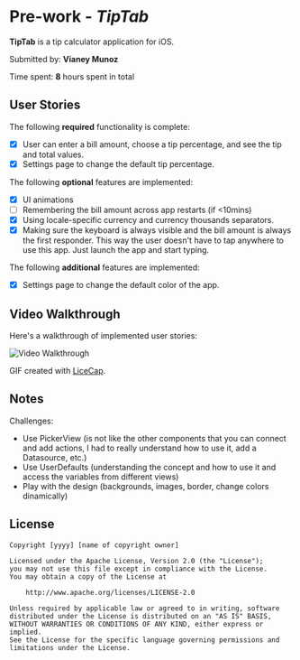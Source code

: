 # Pre-work - *TipTab*

**TipTab** is a tip calculator application for iOS.

Submitted by: **Vianey Munoz**

Time spent: **8** hours spent in total

## User Stories

The following **required** functionality is complete:

* [x] User can enter a bill amount, choose a tip percentage, and see the tip and total values.
* [x] Settings page to change the default tip percentage.

The following **optional** features are implemented:
* [x] UI animations
* [ ] Remembering the bill amount across app restarts (if <10mins)
* [x] Using locale-specific currency and currency thousands separators.
* [x] Making sure the keyboard is always visible and the bill amount is always the first responder. This way the user doesn't have to tap anywhere to use this app. Just launch the app and start typing.

The following **additional** features are implemented:

* [x] Settings page to change the default color of the app.

## Video Walkthrough 

Here's a walkthrough of implemented user stories:

<img src='https://cloud.githubusercontent.com/assets/8810284/19011594/1fa29c96-8750-11e6-9e56-273bd7bfa0f2.gif' title='Video Walkthrough' width='' alt='Video Walkthrough' />

GIF created with [LiceCap](http://www.cockos.com/licecap/).

## Notes

Challenges:
* Use PickerView (is not like the other components that you can connect and add actions, I had to really understand how to use it, add a Datasource, etc.)
* Use UserDefaults (understanding the concept and how to use it and access the variables from different views)
* Play with the design (backgrounds, images, border, change colors dinamically)

## License

    Copyright [yyyy] [name of copyright owner]

    Licensed under the Apache License, Version 2.0 (the "License");
    you may not use this file except in compliance with the License.
    You may obtain a copy of the License at

        http://www.apache.org/licenses/LICENSE-2.0

    Unless required by applicable law or agreed to in writing, software
    distributed under the License is distributed on an "AS IS" BASIS,
    WITHOUT WARRANTIES OR CONDITIONS OF ANY KIND, either express or implied.
    See the License for the specific language governing permissions and
    limitations under the License.
